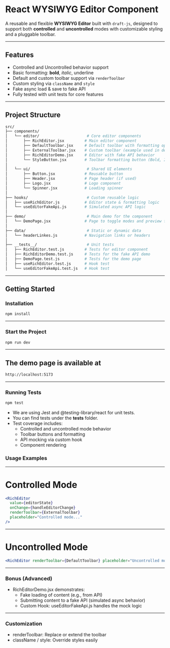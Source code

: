 # React WYSIWYG Editor Component

A reusable and flexible **WYSIWYG Editor** built with `draft-js`, designed to support both **controlled** and **uncontrolled** modes with customizable styling and a pluggable toolbar.

---

## Features

- Controlled and Uncontrolled behavior support
- Basic formatting: **bold**, _italic_, underline
- Default and custom toolbar support via `renderToolbar`
- Custom styling via `className` and `style`
- Fake async load & save to fake API
- Fully tested with unit tests for core features

---

## Project Structure

```graphql
src/
├── components/
│   └── editor/                     # Core editor components
│       ├── RichEditor.jsx         # Main editor component
│       ├── DefaultToolbar.jsx     # Default toolbar with formatting options
│       ├── ExternalToolbar.jsx    # Custom toolbar (example used in demo)
│       ├── RichEditorDemo.jsx     # Editor with fake API behavior
│       └── StyleButton.jsx        # Toolbar formatting button (Bold, Italic, etc.)
│
│   └── ui/                         # Shared UI elements
│       ├── Button.jsx             # Reusable button
│       ├── Header.jsx             # Page header (if used)
│       ├── Logo.jsx               # Logo component
│       └── Spinner.jsx            # Loading spinner
│
├── hooks/                          # Custom reusable logic
│   ├── useRichEditor.js           # Editor state & formatting logic
│   └── useEditorFakeApi.js        # Simulated async API logic
│
├── demo/                           # Main demo for the component
│   └── DemoPage.jsx               # Page to toggle modes and preview features
│
├── data/                           # Static or dynamic data
│   └── headerLinkes.js            # Navigation links or headers
│
├── __tests__/                      # Unit tests
│   ├── RichEditor.test.js         # Tests for editor component
│   ├── RichEditorDemo.test.js     # Tests for the fake API demo
│   ├── DemoPage.test.js           # Tests for the demo page
│   ├── useRichEditor.test.js      # Hook test
│   └── useEditorFakeApi.test.js   # Hook test

```

---

## Getting Started

### Installation

```bash
npm install

```

---

### Start the Project

```bash
npm run dev

```

---

## The demo page is available at

```bash
http://localhost:5173

```

---

### Running Tests

```bash
npm test

```

- We are using Jest and @testing-library/react for unit tests.
- You can find tests under the **tests** folder.
- Test coverage includes:
  - Controlled and uncontrolled mode behavior
  - Toolbar buttons and formatting
  - API mocking via custom hook
  - Component rendering

### Usage Examples

---

# Controlled Mode

```jsx
<RichEditor
  value={editorState}
  onChange={handleEditorChange}
  renderToolbar={ExternalToolbar}
  placeholder="Controlled mode..."
/>
```

---

# Uncontrolled Mode

```jsx
<RichEditor renderToolbar={DefaultToolbar} placeholder="Uncontrolled mode." />
```

---

### Bonus (Advanced)

- RichEditorDemo.jsx demonstrates:
  - Fake loading of content (e.g., from API)
  - Submitting content to a fake API (simulated async behavior)
  - Custom Hook: useEditorFakeApi.js handles the mock logic

---

### Customization

- renderToolbar: Replace or extend the toolbar
- className / style: Override styles easily
